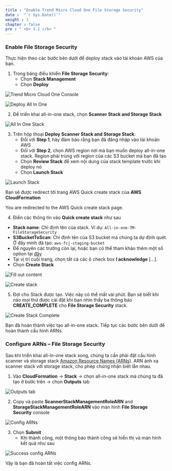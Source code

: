 ```yaml
---
title : "Enable Trend Micro Cloud One File Storage Security"
date :  "`r Sys.Date()`" 
weight : 1
chapter : false
pre : " <b> 3.1 </b> "
---
```


### Enable File Storage Security

Thực hiện theo các bước bên dưới để deploy stack vào tài khoản AWS của bạn.

1. Trong bảng điều khiển **File Storage Security**:
    - Chọn **Stack Management**
    - Chọn **Deploy**

![Trend Micro Cloud One Console](/images/3.malware-scanning-solution/001-file-security-storage.png)

![Deploy All In One](/images/3.malware-scanning-solution/002-deploy-all-in-one.png)

2. Để triển khai all-in-one stack, chọn **Scanner Stack and Storage Stack**
   
![All In One Stack](/images/3.malware-scanning-solution/003-scanner-stack-and-storage-stack.png)

3. Trên hộp thoại **Deploy Scanner Stack and Storage Stack**:
    - Đối với **Step 1**, hãy đảm bảo rằng bạn đã đăng nhập vào tài khoản AWS
    - Đối với **Step 2**, chọn AWS region nơi mà bạn muốn deploy all-in-one stack. Region phải trùng với region của các S3 bucket mà bạn đã tạo
    - Chọn **Review Stack** để xem nội dung của stack template trước khi deploy nó
    - Chọn **Launch Stack**

![Launch Stack](/images/3.malware-scanning-solution/004-launch-stack.png)

Bạn sẽ được redirect tới trang AWS Quick create stack của **AWS CloudFormation**

You are redirected to the AWS Quick create stack page.

4. Điền các thông tin vào **Quick create stack** như sau
- **Stack name**: Chỉ định tên của stack. Ví dụ: `All-in-one-TM-FileStorageSecurity`
- **S3BucketToScan**: Chỉ định tên của S3 bucket mà chúng ta dự định quét. Ở đây mình đã tạo: `aws-fcj-staging-bucket`
- Để nguyên các trường còn lại, hoặc bạn có thể tham khảo thêm một số option tại [đây](https://cloudone.trendmicro.com/docs/file-storage-security/gs-deploy-all-in-one-stack/)
- Tại vị trí cuối trang, chọn tất cả các ô check box **I acknowledge** [...].
- Chọn **Create Stack**

![Fill out content](/images/3.malware-scanning-solution/005-fill-out-quick-create-stack-1.png)

![Create stack](/images/3.malware-scanning-solution/006-create-stack-all-in-one.png)

5. Đợi cho Stack được tạo. Việc này có thể mất vài phút. Bạn sẽ biết khi nào mọi thứ được cài đặt khi bạn nhìn thấy ba thông báo **CREATE_COMPLETE** cho **File Storage Security** stack.

![Create Stack Complete](/images/3.malware-scanning-solution/007-create-complete.png)

Bạn đã hoàn thành việc tạo all-in-one stack. Tiếp tục các bước bên dưới để hoàn thành cấu hình ARNs.

### Configure ARNs – File Storage Security

Sau khi triển khai all-in-one stack xong, chúng ta cần phải đặt cấu hình scanner và storage stack [Amazon Resource Names (ARNs)](https://docs.aws.amazon.com/general/latest/gr/aws-arns-and-namespaces.html). ARN ánh xạ scanner stack với storage stack, cho phép chúng nhận biết lẫn nhau.

1. Vào **CloudFormation** -> **Stack** -> chọn all-in-one stack mà chúng ta đã tạo ở bước trên -> chọn **Outputs** tab

![Outputs tab](/images/3.malware-scanning-solution/008-output-tabs-stack.png)

2. Copy và paste **ScannerStackManagementRoleARN** and **StorageStackManagementRoleARN** vào màn hình **File Storage Security** console

![Config ARNs](/images/3.malware-scanning-solution/009-configure-arn.png)

3. Chọn **Submit**
   - Khi thành công, một thông báo thành công sẽ hiển thị và màn hình kết quả như sau

![Success config ARNs](/images/3.malware-scanning-solution/010-success-configure-arn.png)

Vậy là bạn đã hoàn tất việc config ARNs.
  
